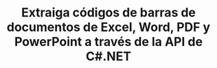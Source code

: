 ---
############################# Static ############################
layout: "auto-gen-gist"
draft: false
path: "zh/parser/net/extract/table/"
otherformats: DOC DOT DOCX DOCM DOTX DOTM TXT ODT OTT RTF PDF XHTML MHTML MD XML EPUB CHM XLS XLT XLSX XLSM XLSB XLTX XLTM ODS CSV OTS XLA XLAM PPT PPTX  PPS POT PPSX PPTM POTX PPSM ODP OTP PST OST EML EMLX MSG ONE 

############################# Head ############################
head_title: "Extraiga tablas de PDF, DOCX, PPTX, XLSX, EPUB y más a través de la API de C#.NET"
head_description: "GroupDocs.Parser .NET API permite a los programadores extraer tablas de PDF, DOC, DOCX, PPT, PPTX, EML, MSG, XLS, XLSX, CSV, ODT, RTF y muchos otros tipos de documentos dentro de las aplicaciones .NET."

############################# Header ############################
title: "Extraiga códigos de barras de documentos de Excel, Word, PDF y PowerPoint a través de la API de C#.NET"
description: "GroupDocs.Parser .NET API permite a los programadores extraer códigos de barras de documentos o páginas PDF, DOC, DOCX, PPT, PPTX, EML, MSG, XLS, XLSX, CSV, ODT, RTF y EPUB."

######################### Download Button #######################
button:
    enable: true

############################# About ############################
about:
    enable: true
    title: "¿Cómo extraer códigos de barras de Excel, Word, PDF y otros documentos a través de la API .NET?"
    content: |
     La tabla es la colección de celdas dispuestas en filas y columnas. Las tablas juegan un papel muy importante en el almacenamiento y la organización de datos detallados o complicados que permiten a los usuarios leerlos y verlos fácilmente. Las tablas se pueden usar de muchas maneras, como hacer listas, comparar información, alinear datos, agrupar información, resaltar tendencias o patrones en los datos y muchas más. GroupDocs.Parser para .NET es una API útil que permite a los programadores de software desarrollar una solución para extraer tablas, texto e imágenes de varios tipos de formatos de documentos admitidos, como PDF, correos electrónicos, libros electrónicos, Word (DOC, DOCX), PowerPoint (PPT, PPTX), Excel (XLS, XLSX), formatos de correo electrónico (EML, MSG) y muchos más. La API de Java ha incluido varias funciones importantes para trabajar con tablas, como extraer todas las tablas de un documento, extraer tablas de una página en particular, obtener datos de celdas de tablas, obtener el número total de filas y columnas de una tabla, obtener altura de fila, imprimir datos de una mesa y puede más.

############################# content ############################
steps:
    enable: true
    block:
    - title_left: "Cómo extraer tablas de documentos TABLE a través de C# .NET "
      content_left: |
       GroupDocs.Parser .NET API ayuda a los desarrolladores de software a extraer tablas de documentos TABLE con solo un par de líneas de código. El siguiente ejemplo de código C# .NET demuestra cómo los desarrolladores pueden extraer tablas de un documento TABLE. 

      title_right: "Extracción de tablas de documentos"
      content_right: |
        * Cree una instancia de [Parser](https://apireference.groupdocs.com/parser/net/groupdocs.parser/parser)
        * compruebe si se admite la extracción de tablas
        * Crear el diseño de tablas
        * Crear las opciones para la extracción de tablas.
        * Llame al método [getTables(options)](https://apireference.groupdocs.com/parser/java/com.groupdocs.parser/Parser#getTables(com.groupdocs.parser.options.PageTableAreaOptions)) para extraer tablas del todo el documento.
        * Iterar sobre filas y columnas
        * extraer e imprimir el texto de la celda de la tabla

      gisthash: "dda6d3d4866e63ae1614d86dd847fecd"
      gistfile: "tables_extraction_form_documents.cs"

    - title_left: "Utilice la API de .NET para extraer tablas de la página del documento TABLE"
      content_left: |
       GroupDocs.Parser .NET permite a los desarrolladores de software extraer tablas de la página de documentos TABLE. El siguiente código C# .NET muestra cómo los programadores pueden realizar la extracción de códigos de barras dentro de un documento TABLE. 

      title_right: "Extraer códigos de barras a través de C# .NET"
      content_right: |
        * Cree una instancia de [Parser](https://apireference.groupdocs.com/parser/net/groupdocs.parser/parser)
        * compruebe si se admite la extracción de tablas
        * Crear el diseño de tablas
        * Crear las opciones para la extracción de tablas desde la página del documento
        * Llame al método [getTables(options)](https://apireference.groupdocs.com/parser/java/com.groupdocs.parser/Parser#getTables(com.groupdocs.parser.options.PageTableAreaOptions)) para extraer tablas del todo el documento.
        * Iterar sobre tablas, filas y columnas
        * extraer e imprimir el texto de la celda de la tabla
     
      gisthash: "2dc42054bba3abdc297c63f4534281d8"
      gistfile: "tables_extraction_form_documents_page.cs"
      
    - title_left: "Requisitos del sistema"
      content_left: |
        GroupDocs.Parser para .NET es totalmente compatible con todas las principales plataformas y sistemas operativos. Para obtener una guía completa de requisitos del sistema, visite [requisitos del sistema](hhttps://docs.groupdocs.com/parser/net/system-requirements/) Antes de ejecutar el código a continuación, asegúrese de tener los siguientes requisitos previos instalados en su sistema:
         * Sistemas Operativos: Microsoft Windows, Linux, Mac OS
         * Entorno de desarrollo: Visual Studio, Xamarin, MonoDevelop, etc.
         * Marcos: .NET Framework, .NET Standard, .NET Core, Mono
         * Obtenga la última versión de las API GroupDocs.Parser .NET de [NuGet](https://www.nuget.org/packages/GroupDocs.parser/)
        
      title_right: "Por qué usar GroupDocs.Parser"
      content_right: |
        * Compatibilidad con la extracción de texto sin formato de cualquier documento compatible
        * Análisis de documentos a través de plantillas definidas por el usuario.
        * Totalmente compatible con la extracción de texto estructurado
        * Búsqueda de texto por palabra clave y expresión regular
        * Extraiga texto formateado, metadatos, imágenes, contenedores y archivos adjuntos.
        * Extraiga la tabla de contenido para algunos formatos de documentos compatibles.
        * Analizar datos de formularios de documentos PDF.
        * Extraer hipervínculos del documento

demos:
    enable: true
        

more_formats:
    enable: true


back_to_top:
    enable: true
---